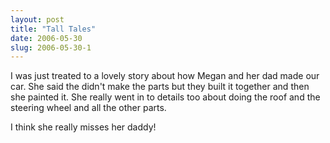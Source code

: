 ```yaml
---
layout: post
title: "Tall Tales"
date: 2006-05-30
slug: 2006-05-30-1
---
```


I was just treated to a lovely story about how Megan and her dad made our car.  She said the didn&apos;t make the parts but they built it together and then she painted it.  She really went in to details too about doing the roof and the steering wheel and all the other parts.  

I think she really misses her daddy!
